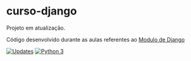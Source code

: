 # curso-django
Projeto em atualização.

Código desenvolvido durante as aulas referentes ao [Modulo de Django](https://plataforma.dev.pro.br/) 

[![Updates](https://pyup.io/repos/github/mssacramento/curso-django/shield.svg)](https://pyup.io/repos/github/mssacramento/curso-django/)
[![Python 3](https://pyup.io/repos/github/mssacramento/curso-django/python-3-shield.svg)](https://pyup.io/repos/github/mssacramento/curso-django/)